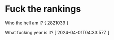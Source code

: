# Fuck the rankings

Who the hell am I?
{ 2821039 }

What fucking year is it?
[ 2024-04-01T04:33:57Z ]
